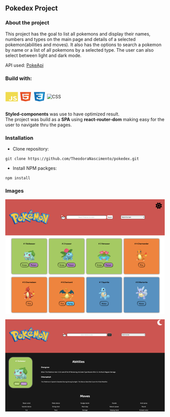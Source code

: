 ## Pokedex Project

### About the project

This project has the goal to list all pokemons and display their names, numbers and types on the main page and details of a selected pokemon(abilities and moves).
It also has the options to search a pokemon by name or a list of all pokemons by a selected type.
The user can also select between light and dark mode.

API used: [PokeApi](https://pokeapi.co)

### Build with:

<div style="display: inline_block"><br>
  <img align="center" alt="Js" height="30" width="40" src="https://raw.githubusercontent.com/devicons/devicon/master/icons/javascript/javascript-plain.svg">
  <img align="center" alt="HTML" height="30" width="40" src="https://raw.githubusercontent.com/devicons/devicon/master/icons/html5/html5-original.svg">
  <img align="center" alt="CSS" height="30" width="40" src="https://raw.githubusercontent.com/devicons/devicon/master/icons/css3/css3-original.svg">
  <img align="center" alt="CSS" height="30" width="40" src="https://cdn.jsdelivr.net/gh/devicons/devicon@latest/icons/react/react-original.svg" />    
</div><br>

 **Styled-components** was use to have optimized result.<br>
 The project was build as a **SPA** using **react-router-dom** making easy for the user to navigate thru the pages.



### Installation

* Clone repository:
```
git clone https://github.com/TheodoraNascimento/pokedex.git
```

* Install NPM packges:
```
npm install
```

### Images

![Screenshot main page light mode](./src/img/pokedex-screenshot-light-mode.png)

![Screenshot pokemon details dark mode](./src/img/pokemon-details-screenshot.png)